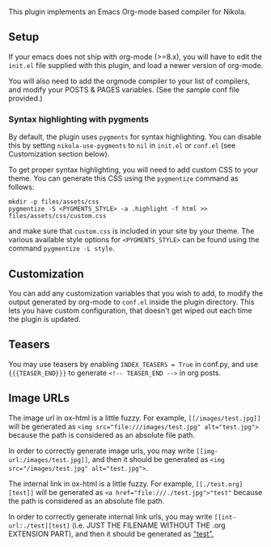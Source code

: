 This plugin implements an Emacs Org-mode based compiler for Nikola.

## Setup

If your emacs does not ship with org-mode (>=8.x), you will have to edit the
`init.el` file supplied with this plugin, and load a newer version of org-mode.

You will also need to add the orgmode compiler to your list of compilers, and
modify your POSTS & PAGES variables.  (See the sample conf file provided.)

### Syntax highlighting with pygments

By default, the plugin uses `pygments` for syntax highlighting. You can disable
this by setting `nikola-use-pygments` to `nil` in `init.el` or `conf.el` (see
Customization section below).

To get proper syntax highlighting, you will need to add custom CSS to your
theme. You can generate this CSS using the `pygmentize` command as follows:

    mkdir -p files/assets/css
    pygmentize -S <PYGMENTS_STYLE> -a .highlight -f html >> files/assets/css/custom.css

and make sure that `custom.css` is included in your site by your
theme. The various available style options for `<PYGMENTS_STYLE>` can be found
using the command `pygmentize -L style`.

## Customization

You can add any customization variables that you wish to add, to modify the
output generated by org-mode to `conf.el` inside the plugin directory.  This
lets you have custom configuration, that doesn't get wiped out each time the
plugin is updated.

## Teasers

You may use teasers by enabling `INDEX_TEASERS = True` in conf.py, and
use `{{{TEASER_END}}}` to generate `<!-- TEASER_END -->` in org posts.

## Image URLs

The image url in ox-html is a little fuzzy. For example, `[[/images/test.jpg]]` will be
generated as `<img src="file:///images/test.jpg" alt="test.jpg">`
because the path is considered as an absolute file path.

In order to correctly generate image urls, you may write `[[img-url:/images/test.jpg]]`,
and then it should be generated as `<img src="/images/test.jpg" alt="test.jpg">`.

The internal link in ox-html is a little fuzzy. For example, `[[./test.org][test]]` will be generated as `<a href="file:///./test.jpg">"test"` because the path is considered as an absolute file path.

In order to correctly generate internal link urls, you may write `[[int-url:./test][test]` (i.e. JUST THE FILENAME WITHOUT THE .org EXTENSION PART), and then it should be generated as <a href="./test/index.html">"test".

